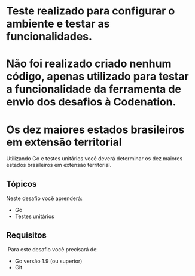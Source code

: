 # Teste realizado para configurar o ambiente e testar as funcionalidades.
# Não foi realizado criado nenhum código, apenas utilizado para testar a funcionalidade da ferramenta de envio dos desafios à Codenation.

# Os dez maiores estados brasileiros em extensão territorial

Utilizando Go e testes unitários você deverá determinar os dez maiores estados brasileiros em extensão territorial.

## Tópicos

Neste desafio você aprenderá:

- Go
- Testes unitários

## Requisitos
​
Para este desafio você precisará de:

- Go versão 1.9 (ou superior)
- Git
